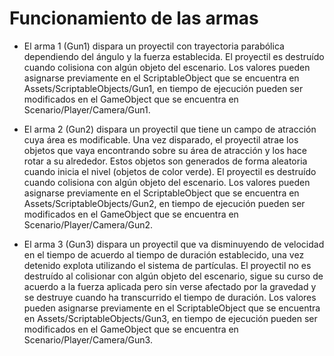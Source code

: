 # Funcionamiento de las armas

- El arma 1 (Gun1) dispara un proyectil con trayectoria parabólica dependiendo del ángulo y la fuerza establecida. El proyectil es destruído cuando colisiona con algún objeto del escenario. Los valores pueden asignarse previamente en el ScriptableObject que se encuentra en Assets/ScriptableObjects/Gun1, en tiempo de ejecución pueden ser modificados en el GameObject que se encuentra en Scenario/Player/Camera/Gun1.

- El arma 2 (Gun2) dispara un proyectil que tiene un campo de atracción cuya área es modificable. Una vez disparado, el proyectil atrae los objetos que vaya encontrando sobre su área de atracción y los hace rotar a su alrededor. Estos objetos son generados de forma aleatoria cuando inicia el nivel (objetos de color verde). El proyectil es destruído cuando colisiona con algún objeto del escenario. Los valores pueden asignarse previamente en el ScriptableObject que se encuentra en Assets/ScriptableObjects/Gun2, en tiempo de ejecución pueden ser modificados en el GameObject que se encuentra en Scenario/Player/Camera/Gun2.

- El arma 3 (Gun3) dispara un proyectil que va disminuyendo de velocidad en el tiempo de acuerdo al tiempo de duración establecido, una vez detenido explota utilizando el sistema de partículas. El proyectil no es destruído al colisionar con algún objeto del escenario, sigue su curso de acuerdo a la fuerza aplicada pero sin verse afectado por la gravedad y se destruye cuando ha transcurrido el tiempo de duración. Los valores pueden asignarse previamente en el ScriptableObject que se encuentra en Assets/ScriptableObjects/Gun3, en tiempo de ejecución pueden ser modificados en el GameObject que se encuentra en Scenario/Player/Camera/Gun3.
